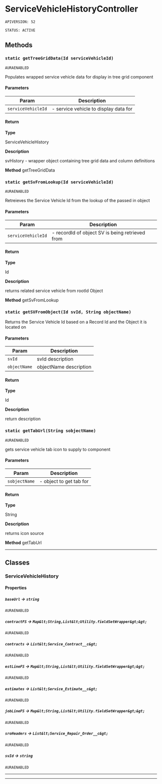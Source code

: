 # ServiceVehicleHistoryController

`APIVERSION: 52`

`STATUS: ACTIVE`
## Methods
### `static getTreeGridData(Id serviceVehicleId)`

`AURAENABLED`

Populates wrapped service vehicle data for display in tree grid component

#### Parameters

|Param|Description|
|---|---|
|`serviceVehicleId`|- service vehicle to display data for|

#### Return

**Type**

ServiceVehicleHistory

**Description**

svHistory - wrapper object containing tree grid data and column definitions


**Method** getTreeGridData

### `static getSvFromLookup(Id serviceVehicleId)`

`AURAENABLED`

Retreieves the Service Vehicle Id from the lookup of the passed in object

#### Parameters

|Param|Description|
|---|---|
|`serviceVehicleId`|- recordId of object SV is being retrieved from|

#### Return

**Type**

Id

**Description**

returns related service vehicle from rootId Object


**Method** getSvFromLookup

### `static getSVFromObject(Id svId, String objectName)`

Returns the Service Vehicle Id based on a Record Id and the Object it is located on

#### Parameters

|Param|Description|
|---|---|
|`svId`|svId description|
|`objectName`|objectName description|

#### Return

**Type**

Id

**Description**

return description

### `static getTabUrl(String sobjectName)`

`AURAENABLED`

gets service vehicle tab icon to supply to component

#### Parameters

|Param|Description|
|---|---|
|`sobjectName`|- object to get tab for|

#### Return

**Type**

String

**Description**

returns icon source


**Method** getTabUrl

---
## Classes
### ServiceVehicleHistory
#### Properties

##### `baseUrl` → `string`

`AURAENABLED` 

##### `contractFS` → `Map&lt;String,List&lt;Utility.fieldSetWrapper&gt;&gt;`

`AURAENABLED` 

##### `contracts` → `List&lt;Service_Contract__c&gt;`

`AURAENABLED` 

##### `estLineFS` → `Map&lt;String,List&lt;Utility.fieldSetWrapper&gt;&gt;`

`AURAENABLED` 

##### `estimates` → `List&lt;Service_Estimate__c&gt;`

`AURAENABLED` 

##### `jobLineFS` → `Map&lt;String,List&lt;Utility.fieldSetWrapper&gt;&gt;`

`AURAENABLED` 

##### `sroHeaders` → `List&lt;Service_Repair_Order__c&gt;`

`AURAENABLED` 

##### `svId` → `string`

`AURAENABLED` 

---

---
